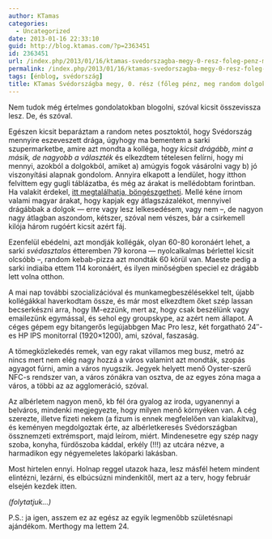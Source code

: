 ```yaml
---
author: KTamas
categories:
  - Uncategorized
date: 2013-01-16 22:33:10
guid: http://blog.ktamas.com/?p=2363451
id: 2363451
url: /index.php/2013/01/16/ktamas-svedorszagba-megy-0-resz-foleg-penz-meg-random-dolgok/
permalink: /index.php/2013/01/16/ktamas-svedorszagba-megy-0-resz-foleg-penz-meg-random-dolgok/
tags: [énblog, svédország]
title: KTamas Svédországba megy, 0. rész (főleg pénz, meg random dolgok)
---
```


Nem tudok még értelmes gondolatokban blogolni, szóval kicsit összevissza lesz. De, és szóval.

Egészen kicsit beparáztam a random netes posztoktól, hogy Svédország mennyire eszeveszett drága, úgyhogy ma bementem a sarki szupermarketbe, amire azt mondta a kolléga, hogy _kicsit drágább, mint a másik, de nagyobb a választék_ és elkezdtem tételesen felírni, hogy mi mennyi, azokból a dolgokból, amiket a) amúgyis fogok vásárolni vagy b) jó viszonyítási alapnak gondolom. Annyira elkapott a lendület, hogy itthon felvittem egy gugli táblázatba, és még az árakat is mellédobtam forintban. Ha valakit érdekel, [itt megtalálhatja, böngészgetheti](https://docs.google.com/spreadsheet/ccc?key=0AshiQmUpkOLgdGRYekFINk93Tlo5YWUxZmFJQXMwTkE). Mellé kéne írnom valami magyar árakat, hogy kapjak egy átlagszázalékot, mennyivel drágábbak a dolgok &#8212; erre vagy lesz lelkesedésem, vagy nem &#8211;, de nagyon nagy átlagban aszondom, kétszer, szóval nem vészes, bár a csirkemell kilója három rugóért kicsit azért fáj.

Ezenfelül ebédelni, azt mondják kollégák, olyan 60-80 koronáért lehet, a sarki _svédasztalos_ étteremben 79 korona &#8212; nyolcalkalmas bérlettel kicsit olcsóbb &#8211;, random kebab-pizza azt mondták 60 körül van. Maeste pedig a sarki indiaiba ettem 114 koronáért, és ilyen minőségben speciel ez drágább lett volna otthon.

A mai nap további szocializációval és munkamegbeszélésekkel telt, újabb kollégákkal haverkodtam össze, és már most elkezdtem őket szép lassan becserkészni arra, hogy IM-ezzünk, mert az, hogy csak beszélünk vagy emailezünk egymással, és sehol egy groupskype, az azért nem állapot. A céges gépem egy bitangerős legújabbgen Mac Pro lesz, két forgatható 24&#8243;-es HP IPS monitorral (1920&#215;1200), ami, szóval, faszaság.

A tömegközlekedés remek, van egy rakat villamos meg busz, metró az nincs mert nem elég nagy hozzá a város valamint azt mondták, szopás agyagot fúrni, amin a város nyugszik. Jegyek helyett menő Oyster-szerű NFC-s rendszer van, a város zónákra van osztva, de az egyes zóna maga a város, a többi az az agglomeráció, szóval.

Az albérletem nagyon menő, kb fél óra gyalog az iroda, ugyanennyi a belváros, mindenki megjegyezte, hogy milyen menő környéken van. A cég szerezte, illetve fizeti nekem (a fizum is ennek megfelelően van kialakítva), és keményen megdolgoztak érte, az albérletkeresés Svédországban össznemzeti extrémsport, majd leírom, miért. Mindenesetre egy szép nagy szoba, konyha, fürdőszoba káddal, erkély (!!!) az utcára nézve, a harmadikon egy négyemeletes lakóparki lakásban.

Most hirtelen ennyi. Holnap reggel utazok haza, lesz másfél hetem mindent elintézni, lezárni, és elbúcsúzni mindenkitől, mert az a terv, hogy február elsején kezdek itten.

_(folytatjuk&#8230;)_

P.S.: ja igen, asszem ez az egész az egyik legmenőbb születésnapi ajándékom. Merthogy ma lettem 24.
